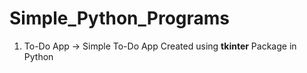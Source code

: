 # Simple_Python_Programs
1. To-Do App -> Simple To-Do App Created using **tkinter** Package in Python
